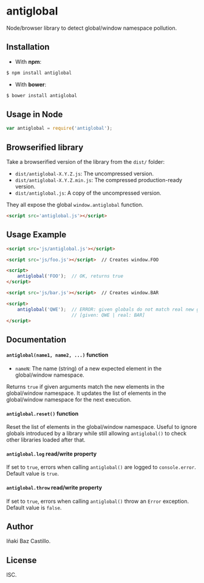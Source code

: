 # antiglobal

Node/browser library to detect global/window namespace pollution.


## Installation

* With **npm**:

```bash
$ npm install antiglobal
```

* With **bower**:

```bash
$ bower install antiglobal
```

## Usage in Node

```javascript
var antiglobal = require('antiglobal');
```


## Browserified library

Take a browserified version of the library from the `dist/` folder:

* `dist/antiglobal-X.Y.Z.js`: The uncompressed version.
* `dist/antiglobal-X.Y.Z.min.js`: The compressed production-ready version.
* `dist/antiglobal.js`: A copy of the uncompressed version.

They all expose the global `window.antiglobal` function.

```html
<script src='antiglobal.js'></script>
```


## Usage Example

```html
<script src='js/antiglobal.js'></script>

<script src='js/foo.js'></script>  // Creates window.FOO

<script>
    antiglobal('FOO');  // OK, returns true
</script>

<script src='js/bar.js'></script>  // Creates window.BAR

<script>
    antiglobal('QWE');  // ERROR: given globals do not match real new globals
                        // [given: QWE | real: BAR]
</script>
```


## Documentation

#### `antiglobal(name1, name2, ...)` function

* `nameN`: The name (string) of a new expected element in the global/window namespace.

Returns `true` if given arguments match the new elements in the global/window namespace.
It updates the list of elements in the global/window namespace for the next execution.


#### `antiglobal.reset()` function

Reset the list of elements in the global/window namespace. Useful to ignore globals introduced by a library while still allowing `antiglobal()` to check other libraries loaded after that.


#### `antiglobal.log` read/write property

If set to `true`, errors when calling `antiglobal()` are logged to `console.error`.
Default value is `true`.


#### `antiglobal.throw` read/write property

If set to `true`, errors when calling `antiglobal()` throw an `Error` exception.
Default value is `false`.


## Author

Iñaki Baz Castillo.


## License

ISC.

